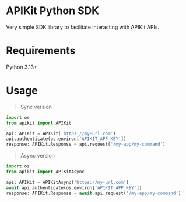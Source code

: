 APIKit Python SDK
=================================================

Very simple SDK library to facilitate interacting with APIKit APIs.

# Requirements

Python 3.13+

# Usage

> Sync version

```python
import os
from apikit import APIKit

api: APIKit = APIKit('https://my-url.com')
api.authenticate(os.environ['APIKIT_APP_KEY'])
response: APIKit.Response = api.request('/my-app/my-command')

```

> Async version

```python
import os
from apikit import APIKitAsync

api: APIKit = APIKitAsync('https://my-url.com')
await api.authenticate(os.environ['APIKIT_APP_KEY'])
response: APIKit.Response = await api.request('/my-app/my-command')
```
